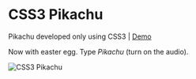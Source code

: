 CSS3 Pikachu
===========

Pikachu developed only using CSS3 | [Demo](http://raphaelfabeni.github.io/pikachu-css3)

Now with easter egg. Type *Pikachu* (turn on the audio).

![CSS3 Pikachu](https://developer.cdn.mozilla.net/media/uploads/demos/r/a/raphaelfabeni/41571ecc1118e4c366f02fba517bcd50/1354484604_screenshot_2.png)

